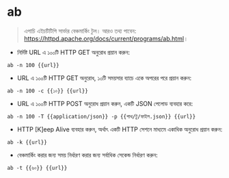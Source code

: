 # ab

> এপাচি এইচটিটিপি সার্ভার বেঞ্চমার্কিং টুল।
> আরও তথ্য পাবেন: <https://httpd.apache.org/docs/current/programs/ab.html>।

- নির্দিষ্ট URL এ ১০০টি HTTP GET অনুরোধ প্রয়ান করুন:

`ab -n 100 {{url}}`

- URL এ ১০০টি HTTP GET অনুরোধ, ১০টি সময়সার ব্যাচে একে অপরের পরে প্রয়ান করুন:

`ab -n 100 -c {{১০}} {{url}}`

- URL এ ১০০টি HTTP POST অনুরোধ প্রয়ান করুন, একটি JSON পেলোড ব্যবহার করে:

`ab -n 100 -T {{application/json}} -p {{পাথ/টু/ফাইল.json}} {{url}}`

- HTTP [K]eep Alive ব্যবহার করুন, অর্থাৎ একটি HTTP সেশনে মাধ্যমে একাধিক অনুরোধ প্রয়ান করুন:

`ab -k {{url}}`

- বেঞ্চমার্কিং করার জন্য সময় নির্ধারণ করার জন্য সর্বাধিক সেকেন্ড নির্ধারণ করুন:

`ab -t {{৬০}} {{url}}`
